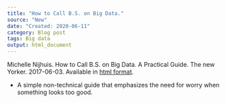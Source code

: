 ```yaml
---
title: "How to Call B.S. on Big Data."
source: "New"
date: "Created: 2020-06-11"
category: Blog post
tags: Big data
output: html_document
---
```


Michelle Nijhuis. How to Call B.S. on Big Data. A Practical Guide. The new Yorker. 2017-06-03. Available in [html format](https://www.newyorker.com/tech/annals-of-technology/how-to-call-bullshit-on-big-data-a-practical-guide).

+ A simple non-technical guide that emphasizes the need for worry when something looks too good.

<!---More--->

